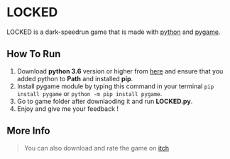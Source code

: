 # LOCKED
  
LOCKED is a dark-speedrun game that is made with [python](https://www.python.org/ "") and [pygame](https://www.pygame.org/ "a python module to build game.").  

## How To Run
  
1. Download **python 3.6** version or higher from [here](https://www.python.org/downloads/ "Download Python Here") and ensure that you added python to **Path** and installed **pip**. 
2. Install pygame module by typing this command in your terminal `pip install pygame` or `python -m pip install pygame`. 
3. Go to game folder after downlaoding it and run **LOCKED.py**. 
4. Enjoy and give me your feedback !  

## More Info
  
> You can also download and rate the game on [itch](https://specialgames.itch.io/locked "Game's page on itch.")
